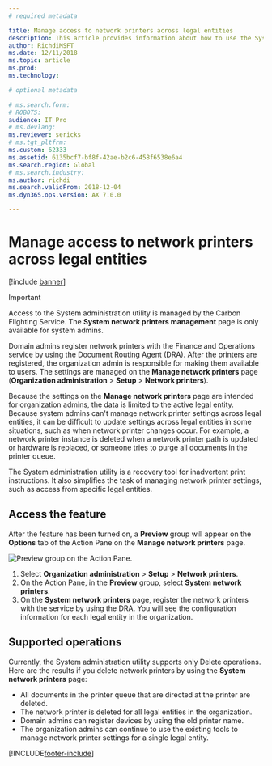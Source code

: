 ```yaml
---
# required metadata

title: Manage access to network printers across legal entities
description: This article provides information about how to use the System administration utility to set up network printers.
author: RichdiMSFT
ms.date: 12/11/2018
ms.topic: article
ms.prod: 
ms.technology: 

# optional metadata

# ms.search.form: 
# ROBOTS: 
audience: IT Pro
# ms.devlang: 
ms.reviewer: sericks
# ms.tgt_pltfrm: 
ms.custom: 62333
ms.assetid: 6135bcf7-bf8f-42ae-b2c6-458f6538e6a4
ms.search.region: Global
# ms.search.industry: 
ms.author: richdi
ms.search.validFrom: 2018-12-04
ms.dyn365.ops.version: AX 7.0.0

---
```


# Manage access to network printers across legal entities

[!include [banner](../includes/banner.md)]

> [!IMPORTANT]
> Access to the System administration utility is managed by the Carbon Flighting Service. The **System network printers management** page is only available for system admins.

Domain admins register network printers with the Finance and Operations service by using the Document Routing Agent (DRA). After the printers are registered, the organization admin is responsible for making them available to users. The settings are managed on the **Manage network printers** page (**Organization administration** \> **Setup** \> **Network printers**).

Because the settings on the **Manage network printers** page are intended for organization admins, the data is limited to the active legal entity. Because system admins can't manage network printer settings across legal entities, it can be difficult to update settings across legal entities in some situations, such as when network printer changes occur. For example, a network printer instance is deleted when a network printer path is updated or hardware is replaced, or someone tries to purge all documents in the printer queue.

The System administration utility is a recovery tool for inadvertent print instructions. It also simplifies the task of managing network printer settings, such as access from specific legal entities.

## Access the feature
After the feature has been turned on, a **Preview** group will appear on the **Options** tab of the Action Pane on the **Manage network printers** page.

![Preview group on the Action Pane.](./media/network-printer-01.png)

1. Select **Organization administration** > **Setup** > **Network printers**.
2. On the Action Pane, in the **Preview** group, select **System network printers**.
3. On the **System network printers** page, register the network printers with the service by using the DRA. You will see the configuration information for each legal entity in the organization.

## Supported operations
Currently, the System administration utility supports only Delete operations. Here are the results if you delete network printers by using the **System network printers** page:

- All documents in the printer queue that are directed at the printer are deleted.
- The network printer is deleted for all legal entities in the organization.
- Domain admins can register devices by using the old printer name.
- The organization admins can continue to use the existing tools to manage network printer settings for a single legal entity.


[!INCLUDE[footer-include](../../../includes/footer-banner.md)]